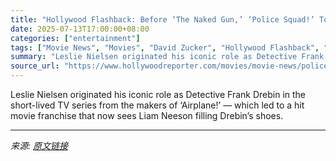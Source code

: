 ```yaml
---
title: "Hollywood Flashback: Before ‘The Naked Gun,’ ‘Police Squad!’ Took Its Shot"
date: 2025-07-13T17:00:00+08:00
categories: ["entertainment"]
tags: ["Movie News", "Movies", "David Zucker", "Hollywood Flashback", "Michael Eisner"]
summary: "Leslie Nielsen originated his iconic role as Detective Frank Drebin in the short-lived TV series from the makers of ‘Airplane!’ — which led to a hit movie franchise that now sees Liam Neeson filling D"
source_url: "https://www.hollywoodreporter.com/movies/movie-news/police-squad-legacy-naked-gun-1236309183/"
---
```


Leslie Nielsen originated his iconic role as Detective Frank Drebin in the short-lived TV series from the makers of ‘Airplane!’ — which led to a hit movie franchise that now sees Liam Neeson filling Drebin’s shoes.

---

*来源: [原文链接](https://www.hollywoodreporter.com/movies/movie-news/police-squad-legacy-naked-gun-1236309183/)*
